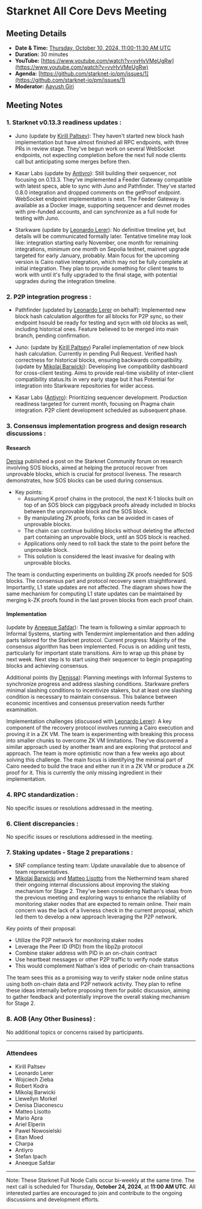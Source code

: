 # Starknet All Core Devs Meeting 
## Meeting Details

- **Date & Time:** [Thursday, October 10, 2024, 11:00-11:30 AM UTC](https://www.timeanddate.com/worldclock/converter.html?iso=20241010T110000&p1=1440&p2=37&p3=136&p4=237&p5=923&p6=204&p7=671&p8=16&p9=41&p10=107&p11=28&p12=438)
- **Duration:** 30 minutes
- **YouTube:** [https://www.youtube.com/watch?v=vvHvVMeUgRw](https://www.youtube.com/watch?v=vvHvVMeUgRw)
- **Agenda:** [https://github.com/starknet-io/pm/issues/1](https://github.com/starknet-io/pm/issues/1)
- **Moderator:** [Aayush Giri](https://github.com/Giri-Aayush)


## Meeting Notes

### 1. Starknet v0.13.3 readiness updates :

- Juno (update by [Kirill Paltsev](https://github.com/kirugan)): They haven't started new block hash implementation but have almost finished all RPC endpoints, with three PRs in review stage. They've begun work on several WebSocket endpoints, not expecting completion before the next full node clients call but anticipating some merges before then.

- Kasar Labs (update by [Antiyro](https://github.com/antiyro)): Still building their sequencer, not focusing on 0.13.3. They've implemented a Feeder Gateway compatible with latest specs, able to sync with Juno and Pathfinder. They've started 0.8.0 integration and dropped comments on the getProof endpoint. WebSocket endpoint implementation is next. The Feeder Gateway is available as a Docker image, supporting sequencer and devnet modes with pre-funded accounts, and can synchronize as a full node for testing with Juno.

- Starkware (update by [Leonardo Lerer](https://github.com/leo-starkware)): No definitive timeline yet, but details will be communicated formally later. Tentative timeline may look like: integration starting early November, one month for remaining integrations, minimum one month on Sepolia testnet, mainnet upgrade targeted for early January, probably. Main focus for the upcoming version is Cairo native integration, which may not be fully complete at initial integration. They plan to provide something for client teams to work with until it's fully upgraded to the final stage, with potential upgrades during the integration timeline.

### 2. P2P integration progress :

- Pathfinder (updated by [Leonardo Lerer](https://github.com/leo-starkware) on behalf): Implemented new block hash calculation algorithm for all blocks for P2P sync, so their endpoint hsould be ready for testing and sycn with old blocks as well, including historical ones. Feature believed to be merged into main branch, pending confirmation.

- Juno: 
(update by [Kirill Paltsev](https://github.com/kirugan)) Parallel implementation of new block hash calculation. Currently in pending Pull Request. Verified hash correctness for historical blocks, ensuring backwards compatibility.
(update by [Mikolaj Barwicki](https://github.com/stranger80)): Developing live compatibility dashboard for cross-client testing. Aims to provide real-time visibility of inter-client compatibility status.Its in very early stage but it has Potential for integration into Starkware repositories for wider access.

- Kasar Labs ([Antiyro](https://github.com/antiyro)): Prioritizing sequencer development. Production readiness targeted for current month, focusing on Pragma chain integration. P2P client development scheduled as subsequent phase.

### 3. Consensus implementation progress and design research discussions :
#### Research
[Denisa](https://github.com/denisadiaconescu) published a post on the Starknet Community forum on research involving SOS blocks, aimed at helping the protocol recover from unprovable blocks, which is crucial for protocol liveness. The research demonstrates, how SOS blocks can be used during consensus.
- Key points:
    - Assuming K proof chains in the protocol, the next K-1 blocks built on top of an SOS block can piggyback proofs already included in blocks between the unprovable block and the SOS block.
    - By manipulating ZK proofs, forks can be avoided in cases of unprovable blocks.
    - The chain can continue building blocks without deleting the affected part containing an unprovable block, until an SOS block is reached.
    - Applications only need to roll back the state to the point before the unprovable block.
    - This solution is considered the least invasive for dealing with unprovable blocks.

The team is conducting experiments on building ZK proofs needed for SOS blocks. The consensus part and protocol recovery seem straightforward. Importantly, L1 state updates are not affected. The diagram shows how the same mechanism for computing L1 state updates can be maintained by merging k-ZK proofs found in the last proven blocks from each proof chain.

#### Implementation
(update by [Aneeque Safdar](https://github.com/IronGauntlets)):
The team is following a similar approach to Informal Systems, starting with Tendermint implementation and then adding parts tailored for the Starknet protocol. Current progress:
Majority of the consensus algorithm has been implemented.
Focus is on adding unit tests, particularly for important state transitions.
Aim to wrap up this phase by next week.
Next step is to start using their sequencer to begin propagating blocks and achieving consensus.

Additional points (by [Denissa](https://github.com/denisadiaconescu)):
Planning meetings with Informal Systems to synchronize progress and address slashing conditions.
Starkware prefers minimal slashing conditions to incentivize stakers, but at least one slashing condition is necessary to maintain consensus.
This balance between economic incentives and consensus preservation needs further examination.

Implementation challenges (discussed with [Leonardo Lerer](https://github.com/leo-starkware)):
A key component of the recovery protocol involves running a Cairo execution and proving it in a ZK VM.
The team is experimenting with breaking this process into smaller chunks to overcome ZK VM limitations.
They've discovered a similar approach used by another team and are exploring that protocol and approach.
The team is more optimistic now than a few weeks ago about solving this challenge.
The main focus is identifying the minimal part of Cairo needed to build the trace and either run it in a ZK VM or produce a ZK proof for it.
This is currently the only missing ingredient in their implementation.

### 4. RPC standardization :
No specific issues or resolutions addressed in the meeting.
### 6. Client discrepancies :
No specific issues or resolutions addressed in the meeting.

### 7. Staking updates - Stage 2 preparations :
- SNF compliance testing team: Update unavailable due to absence of team representatives.
- [Mikolaj Barwicki](https://github.com/stranger80) and [Matteo Lisotto](https://github.com/Oghma) from the Nethermind team shared their ongoing internal discussions about improving the staking mechanism for Stage 2. They've been considering Nathan's ideas from the previous meeting and exploring ways to enhance the reliability of monitoring staker nodes that are expected to remain online. Their main concern was the lack of a liveness check in the current proposal, which led them to develop a new approach leveraging the P2P network.

Key points of their proposal:

- Utilize the P2P network for monitoring staker nodes
- Leverage the Peer ID (PID) from the libp2p protocol
- Combine staker address with PID in an on-chain contract
- Use heartbeat messages or other P2P traffic to verify node status
- This would complement Nathan's idea of periodic on-chain transactions

The team sees this as a promising way to verify staker node online status using both on-chain data and P2P network activity. They plan to refine these ideas internally before proposing them for public discussion, aiming to gather feedback and potentially improve the overall staking mechanism for Stage 2.

### 8. AOB (Any Other Business) :
No additional topics or concerns raised by participants.

-----
### Attendees
	
- Kirill Paltsev
- Leonardo Lerer
- Wojciech Zieba
- Robert Kodra
- Mikolaj Barwicki
- Llewellyn Morkel
- Denisa Diaconescu
- Matteo Lisotto
- Mario Apra
- Ariel Elperin
- Pawel Nowosielski
- Eitan Moed
- Charpa
- Antiyro
- Stefan Ipach
- Aneeque Safdar
------------
Note: These Starknet Full Node Calls occur bi-weekly at the same time. The next call is scheduled for Thursday, **October 24, 2024**, at **11:00 AM UTC**. All interested parties are encouraged to join and contribute to the ongoing discussions and development efforts.

